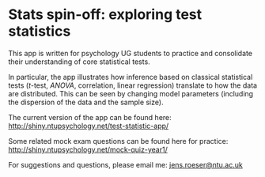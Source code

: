 # Stats spin-off: exploring test statistics

This app is written for psychology UG students to practice and consolidate their understanding of core statistical tests.

In particular, the app illustrates how inference based on classical statistical tests (*t*-test, *ANOVA*, correlation, linear regression) translate to how the data are distributed. This can be seen by changing model parameters (including the dispersion of the data and the sample size).

The current version of the app can be found here: http://shiny.ntupsychology.net/test-statistic-app/

Some related mock exam questions can be found here for practice: http://shiny.ntupsychology.net/mock-quiz-year1/

For suggestions and questions, please email me: jens.roeser@ntu.ac.uk
